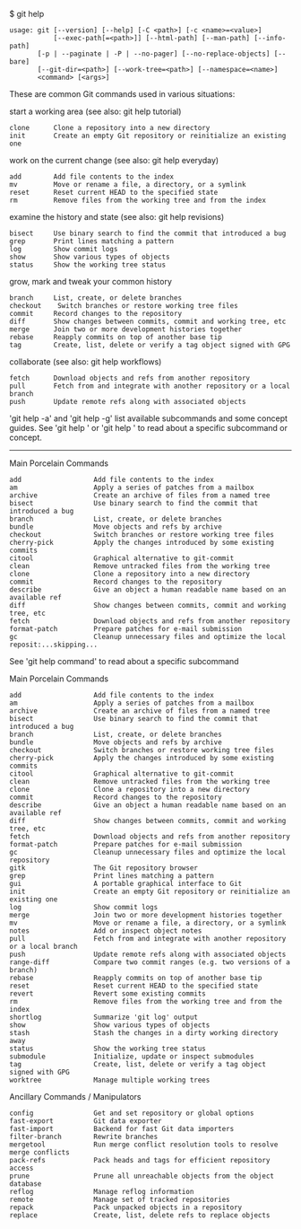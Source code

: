 $ git help

    usage: git [--version] [--help] [-C <path>] [-c <name>=<value>]
               [--exec-path[=<path>]] [--html-path] [--man-path] [--info-path]
           [-p | --paginate | -P | --no-pager] [--no-replace-objects] [--bare]
           [--git-dir=<path>] [--work-tree=<path>] [--namespace=<name>]
           <command> [<args>]

These are common Git commands used in various situations:

start a working area (see also: git help tutorial)

    clone      Clone a repository into a new directory
    init       Create an empty Git repository or reinitialize an existing one

work on the current change (see also: git help everyday)

    add        Add file contents to the index
    mv         Move or rename a file, a directory, or a symlink
    reset      Reset current HEAD to the specified state
    rm         Remove files from the working tree and from the index

examine the history and state (see also: git help revisions)

    bisect     Use binary search to find the commit that introduced a bug
    grep       Print lines matching a pattern
    log        Show commit logs
    show       Show various types of objects
    status     Show the working tree status

grow, mark and tweak your common history

    branch     List, create, or delete branches
    checkout    Switch branches or restore working tree files
    commit     Record changes to the repository
    diff       Show changes between commits, commit and working tree, etc
    merge      Join two or more development histories together
    rebase     Reapply commits on top of another base tip
    tag        Create, list, delete or verify a tag object signed with GPG

collaborate (see also: git help workflows)

    fetch      Download objects and refs from another repository
    pull       Fetch from and integrate with another repository or a local branch
    push       Update remote refs along with associated objects

'git help -a' and 'git help -g' list available subcommands and some
concept guides. See 'git help <command>' or 'git help <concept>'
to read about a specific subcommand or concept.

----------

Main Porcelain Commands

    add                  Add file contents to the index
    am                   Apply a series of patches from a mailbox
    archive              Create an archive of files from a named tree
    bisect               Use binary search to find the commit that introduced a bug
    branch               List, create, or delete branches
    bundle               Move objects and refs by archive
    checkout             Switch branches or restore working tree files
    cherry-pick          Apply the changes introduced by some existing commits
    citool               Graphical alternative to git-commit
    clean                Remove untracked files from the working tree
    clone                Clone a repository into a new directory
    commit               Record changes to the repository
    describe             Give an object a human readable name based on an available ref
    diff                 Show changes between commits, commit and working tree, etc
    fetch                Download objects and refs from another repository
    format-patch         Prepare patches for e-mail submission
    gc                   Cleanup unnecessary files and optimize the local reposit:...skipping...
See 'git help command' to read about a specific subcommand

Main Porcelain Commands

    add                  Add file contents to the index
    am                   Apply a series of patches from a mailbox
    archive              Create an archive of files from a named tree
    bisect               Use binary search to find the commit that introduced a bug
    branch               List, create, or delete branches
    bundle               Move objects and refs by archive
    checkout             Switch branches or restore working tree files
    cherry-pick          Apply the changes introduced by some existing commits
    citool               Graphical alternative to git-commit
    clean                Remove untracked files from the working tree
    clone                Clone a repository into a new directory
    commit               Record changes to the repository
    describe             Give an object a human readable name based on an available ref
    diff                 Show changes between commits, commit and working tree, etc
    fetch                Download objects and refs from another repository
    format-patch         Prepare patches for e-mail submission
    gc                   Cleanup unnecessary files and optimize the local repository
    gitk                 The Git repository browser
    grep                 Print lines matching a pattern
    gui                  A portable graphical interface to Git
    init                 Create an empty Git repository or reinitialize an existing one
    log                  Show commit logs
    merge                Join two or more development histories together
    mv                   Move or rename a file, a directory, or a symlink
    notes                Add or inspect object notes
    pull                 Fetch from and integrate with another repository or a local branch
    push                 Update remote refs along with associated objects
    range-diff           Compare two commit ranges (e.g. two versions of a branch)
    rebase               Reapply commits on top of another base tip
    reset                Reset current HEAD to the specified state
    revert               Revert some existing commits
    rm                   Remove files from the working tree and from the index
    shortlog             Summarize 'git log' output
    show                 Show various types of objects
    stash                Stash the changes in a dirty working directory away
    status               Show the working tree status
    submodule            Initialize, update or inspect submodules
    tag                  Create, list, delete or verify a tag object signed with GPG
    worktree             Manage multiple working trees

Ancillary Commands / Manipulators

    config               Get and set repository or global options
    fast-export          Git data exporter
    fast-import          Backend for fast Git data importers
    filter-branch        Rewrite branches
    mergetool            Run merge conflict resolution tools to resolve merge conflicts
    pack-refs            Pack heads and tags for efficient repository access
    prune                Prune all unreachable objects from the object database
    reflog               Manage reflog information
    remote               Manage set of tracked repositories
    repack               Pack unpacked objects in a repository
    replace              Create, list, delete refs to replace objects 

